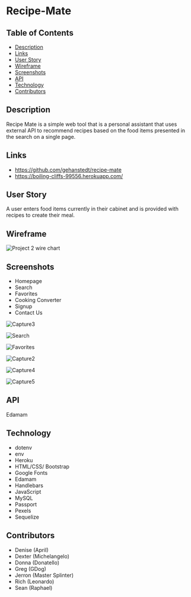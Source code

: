 # Recipe-Mate 

## Table of Contents

* [Description](#description)
* [Links](#links)
* [User Story](#user-story)
* [Wireframe](#wireframe)
* [Screenshots ](#screenshots)
* [API](#api)
* [Technology](#technology)
* [Contributors](#contributors)



## Description 
Recipe Mate is a simple web tool that is a personal assistant that uses external API to recommend recipes based on the food items presented in the search on a single page.
 
## Links 
- https://github.com/gehanstedt/recipe-mate
- https://boiling-cliffs-99556.herokuapp.com/

## User Story 
A user enters food items currently in their cabinet and is provided with recipes to create their meal.


## Wireframe 
![Project 2 wire chart ](https://user-images.githubusercontent.com/71415601/105096058-8b9d9a80-5a74-11eb-8a9a-30a84e5e44e1.png)
## Screenshots 

* Homepage
* Search 
* Favorites 
* Cooking Converter 
* Signup 
* Contact Us 

![Capture3](https://user-images.githubusercontent.com/71415601/105106814-a546de00-5a84-11eb-95df-48a15cc53091.JPG)

![Search](https://user-images.githubusercontent.com/71415601/105255991-cf66d180-5b52-11eb-9c8e-210db23e2cb2.JPG)

![Favorites](https://user-images.githubusercontent.com/71415601/105255999-d1c92b80-5b52-11eb-8e91-1a336e0dbb7e.JPG)

![Capture2](https://user-images.githubusercontent.com/71415601/105106777-87797900-5a84-11eb-8f30-5be0ff19c20e.JPG)

![Capture4](https://user-images.githubusercontent.com/71415601/105107120-58173c00-5a85-11eb-9a98-18b1c37a6d96.JPG)

![Capture5](https://user-images.githubusercontent.com/71415601/105196312-7d4d8e00-5b09-11eb-89c6-b7e170322ceb.JPG)

  
## API 
Edamam 
## Technology 
*  dotenv
*  env
*  Heroku
*  HTML/CSS/ Bootstrap
*  Google Fonts
*  Edamam
*  Handlebars
*  JavaScript
*  MySQL
*  Passport
*  Pexels
*  Sequelize

 ## Contributors 
 - Denise (April) 
 - Dexter (Michelangelo)
 - Donna (Donatello) 
 - Greg (GDog)
 - Jerron (Master Splinter)
 - Rich (Leonardo)
 - Sean (Raphael)


 








